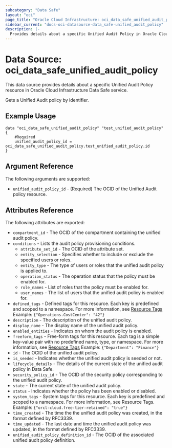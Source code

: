 ```yaml
---
subcategory: "Data Safe"
layout: "oci"
page_title: "Oracle Cloud Infrastructure: oci_data_safe_unified_audit_policy"
sidebar_current: "docs-oci-datasource-data_safe-unified_audit_policy"
description: |-
  Provides details about a specific Unified Audit Policy in Oracle Cloud Infrastructure Data Safe service
---
```


# Data Source: oci_data_safe_unified_audit_policy
This data source provides details about a specific Unified Audit Policy resource in Oracle Cloud Infrastructure Data Safe service.

Gets a Unified Audit policy by identifier.

## Example Usage

```hcl
data "oci_data_safe_unified_audit_policy" "test_unified_audit_policy" {
	#Required
	unified_audit_policy_id = oci_data_safe_unified_audit_policy.test_unified_audit_policy.id
}
```

## Argument Reference

The following arguments are supported:

* `unified_audit_policy_id` - (Required) The OCID of the Unified Audit policy resource.


## Attributes Reference

The following attributes are exported:

* `compartment_id` - The OCID of the compartment containing the unified audit policy.
* `conditions` - Lists the audit policy provisioning conditions.
	* `attribute_set_id` - The OCID of the attribute set.
	* `entity_selection` - Specifies whether to include or exclude the specified users or roles.
	* `entity_type` - The type of users or roles that the unified audit policy is applied to.
	* `operation_status` - The operation status that the policy must be enabled for.
	* `role_names` - List of roles that the policy must be enabled for.
	* `user_names` - The list of users that the unified audit policy is enabled for.
* `defined_tags` - Defined tags for this resource. Each key is predefined and scoped to a namespace. For more information, see [Resource Tags](https://docs.cloud.oracle.com/iaas/Content/General/Concepts/resourcetags.htm) Example: `{"Operations.CostCenter": "42"}` 
* `description` - The description of the unified audit policy.
* `display_name` - The display name of the unified audit policy.
* `enabled_entities` - Indicates on whom the audit policy is enabled.
* `freeform_tags` - Free-form tags for this resource. Each tag is a simple key-value pair with no predefined name, type, or namespace. For more information, see [Resource Tags](https://docs.cloud.oracle.com/iaas/Content/General/Concepts/resourcetags.htm)  Example: `{"Department": "Finance"}` 
* `id` - The OCID of the unified audit policy.
* `is_seeded` - Indicates whether the unified audit policy is seeded or not.
* `lifecycle_details` - The details of the current state of the unified audit policy in Data Safe.
* `security_policy_id` - The OCID of the security policy corresponding to the unified audit policy.
* `state` - The current state of the unified audit policy.
* `status` - Indicates whether the policy has been enabled or disabled.
* `system_tags` - System tags for this resource. Each key is predefined and scoped to a namespace. For more information, see Resource Tags. Example: `{"orcl-cloud.free-tier-retained": "true"}` 
* `time_created` - The time the the unified audit policy was created, in the format defined by RFC3339.
* `time_updated` - The last date and time the unified audit policy was updated, in the format defined by RFC3339.
* `unified_audit_policy_definition_id` - The OCID of the associated unified audit policy definition.

